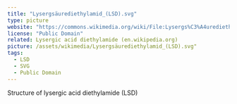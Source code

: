 ```yaml
---
title: "Lysergsäurediethylamid_(LSD).svg"
type: picture
website: "https://commons.wikimedia.org/wiki/File:Lysergs%C3%A4urediethylamid_(LSD).svg"
license: "Public Domain"
related: Lysergic acid diethylamide (en.wikipedia.org)
picture: /assets/wikimedia/Lysergsäurediethylamid_(LSD).svg"
tags:
  - LSD
  - SVG
  - Public Domain
---
```

Structure of lysergic acid diethylamide (LSD)